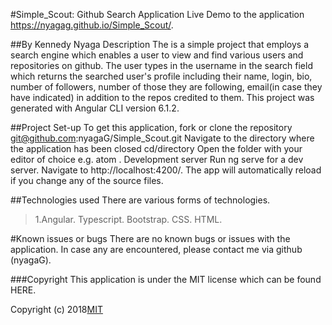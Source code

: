 #Simple_Scout: Github Search Application
Live Demo to the application
https://nyagag.github.io/Simple_Scout/.

##By Kennedy Nyaga
Description
The is a simple project that employs a search engine which enables a user to view and find various users and repositories on github. The user types in the username in the search field which returns the searched user's profile including their name, login, bio, number of followers, number of those they are following, email(in case they have indicated) in addition to the repos credited to them. This project was generated with Angular CLI version 6.1.2.

##Project Set-up
To get this application, fork or clone the repository git@github.com:nyagaG/Simple_Scout.git
Navigate to the directory where the application has been closed cd/directory
Open the folder with your editor of choice e.g. atom .
Development server
Run ng serve for a dev server. Navigate to http://localhost:4200/. The app will automatically reload if you change any of the source files.

##Technologies used
There are various forms of technologies.

>1.Angular.
>Typescript.
>Bootstrap.
>CSS.
>HTML.

#Known issues or bugs
There are no known bugs or issues with the application. In case any are encountered, please contact me via github (nyagaG).

###Copyright
This application is under the MIT license which can be found HERE.

Copyright (c) 2018[MIT]()
